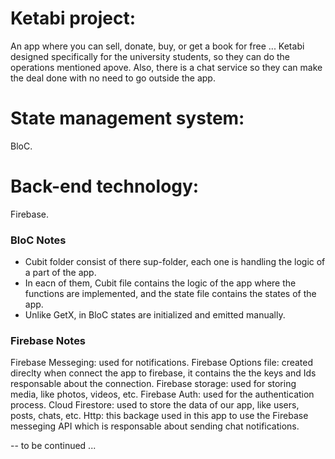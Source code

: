 # Ketabi project: 
An app where you can sell, donate, buy, or get a book for free ... Ketabi designed specifically for the university students, so they can do the operations mentioned apove. Also, there is a chat service so they can make the deal done with no need to go outside the app.

# State management system:
BloC.
# Back-end technology:
Firebase.

### BloC Notes ###
- Cubit folder consist of there sup-folder, each one is handling the logic of a part of the app.
- In eacn of them, Cubit file contains the logic of the app where the functions are implemented, and the state file contains the states of the app. 
- Unlike GetX, in BloC states are initialized and emitted manually. 

### Firebase Notes ###
Firebase Messeging: used for notifications.
Firebase Options file: created direclty when connect the app to firebase, it contains the the keys and Ids responsable about the connection.
Firebase storage: used for storing media, like photos, videos, etc.
Firebase Auth: used for the authentication process.
Cloud Firestore: used to store the data of our app, like users, posts, chats, etc.
Http: this backage used in this app to use the Firebase messeging API which is responsable about sending chat notifications. 

-- to be continued ...